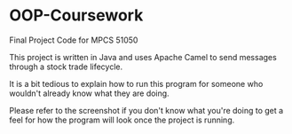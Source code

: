 # OOP-Coursework
Final Project Code for MPCS 51050

This project is written in Java and uses Apache Camel to send messages through a stock trade lifecycle.

It is a bit tedious to explain how to run this program for someone who wouldn't already know what they are doing.

Please refer to the screenshot if you don't know what you're doing to get a feel for how the program will look once the project is running.
